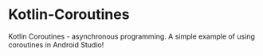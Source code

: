 # Kotlin-Coroutines

Kotlin Coroutines -  asynchronous programming. A simple example of using coroutines in Android Studio!
